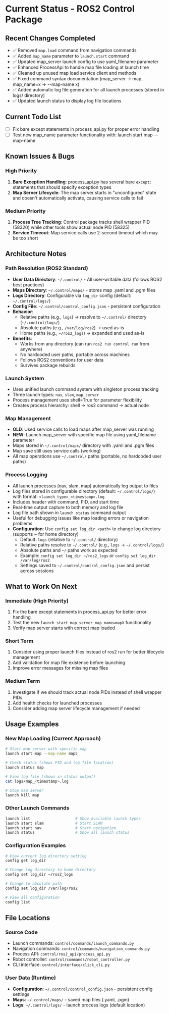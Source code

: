 # Current Status - ROS2 Control Package

## Recent Changes Completed
- ✅ Removed `map.load` command from navigation commands
- ✅ Added `map_name` parameter to `launch.start` command
- ✅ Updated map_server launch config to use yaml_filename parameter
- ✅ Enhanced ProcessApi to handle map file loading at launch time
- ✅ Cleaned up unused map load service client and methods
- ✅ Fixed command syntax documentation (map_server → map, map_name=x → --map-name x)
- ✅ Added automatic log file generation for all launch processes (stored in logs/ directory)
- ✅ Updated launch status to display log file locations

## Current Todo List
- [ ] Fix bare except statements in process_api.py for proper error handling
- [ ] Test new map_name parameter functionality with: launch start map --map-name <mapname>

## Known Issues & Bugs

### High Priority
1. **Bare Exception Handling**: process_api.py has several bare `except:` statements that should specify exception types
2. **Map Server Lifecycle**: The map server starts in "unconfigured" state and doesn't automatically activate, causing service calls to fail

### Medium Priority
1. **Process Tree Tracking**: Control package tracks shell wrapper PID (58320) while other tools show actual node PID (58325)
2. **Service Timeout**: Map service calls use 2-second timeout which may be too short

## Architecture Notes

### Path Resolution (ROS2 Standard)
- **User Data Directory**: `~/.control/` - All user-writable data (follows ROS2 best practices)
- **Maps Directory**: `~/.control/maps/` - stores map .yaml and .pgm files
- **Logs Directory**: Configurable via `log_dir` config (default: `~/.control/logs/`)
- **Config File**: `~/.control/control_config.json` - persistent configuration
- **Behavior**:
  - Relative paths (e.g., `logs`) → resolve to `~/.control/` directory (`~/.control/logs/`)
  - Absolute paths (e.g., `/var/log/ros2`) → used as-is
  - Home paths (e.g., `~/ros2_logs`) → expanded and used as-is
- **Benefits**:
  - Works from any directory (can run `ros2 run control run` from anywhere)
  - No hardcoded user paths, portable across machines
  - Follows ROS2 conventions for user data
  - Survives package rebuilds

### Launch System
- Uses unified launch command system with singleton process tracking
- Three launch types: `nav`, `slam`, `map_server`
- Process management uses shell=True for parameter flexibility
- Creates process hierarchy: shell → ros2 command → actual node

### Map Management
- **OLD**: Used service calls to load maps after map_server was running
- **NEW**: Launch map_server with specific map file using yaml_filename parameter
- Maps stored in `~/.control/maps/` directory with .yaml and .pgm files
- Map save still uses service calls (working)
- All map operations use `~/.control/` paths (portable, no hardcoded user paths)

### Process Logging
- All launch processes (nav, slam, map) automatically log output to files
- Log files stored in configurable directory (default: `~/.control/logs/`) with format: `<launch_type>_<timestamp>.log`
- Includes header with command, PID, and start time
- Real-time output capture to both memory and log file
- Log file path shown in `launch status` command output
- Useful for debugging issues like map loading errors or navigation problems
- **Configuration**: Use `config set log_dir <path>` to change log directory (supports ~ for home directory)
  - Default: `logs` (relative to `~/.control/` directory)
  - Relative paths resolve to `~/.control/` (e.g., `logs` → `~/.control/logs/`)
  - Absolute paths and `~/` paths work as expected
  - Example: `config set log_dir ~/ros2_logs` or `config set log_dir /var/log/ros2`
  - Settings saved to `~/.control/control_config.json` and persist across sessions

## What to Work On Next

### Immediate (High Priority)
1. Fix the bare except statements in process_api.py for better error handling
2. Test the new `launch start map_server map_name=mapX` functionality
3. Verify map server starts with correct map loaded

### Short Term
1. Consider using proper launch files instead of ros2 run for better lifecycle management
2. Add validation for map file existence before launching
3. Improve error messages for missing map files

### Medium Term
1. Investigate if we should track actual node PIDs instead of shell wrapper PIDs
2. Add health checks for launched processes
3. Consider adding map server lifecycle management if needed

## Usage Examples

### New Map Loading (Current Approach)
```bash
# Start map server with specific map
launch start map --map-name map5

# Check status (shows PID and log file location)
launch status map

# View log file (shown in status output)
cat logs/map_<timestamp>.log

# Stop map server
launch kill map
```

### Other Launch Commands
```bash
launch list                    # Show available launch types
launch start slam              # Start SLAM
launch start nav               # Start navigation
launch status                  # Show all launch status
```

### Configuration Examples
```bash
# View current log directory setting
config get log_dir

# Change log directory to home directory
config set log_dir ~/ros2_logs

# Change to absolute path
config set log_dir /var/log/ros2

# View all configuration
config list
```

## File Locations

### Source Code
- Launch commands: `control/commands/launch_commands.py`
- Navigation commands: `control/commands/navigation_commands.py`
- Process API: `control/ros2_api/process_api.py`
- Robot controller: `control/commands/robot_controller.py`
- CLI interface: `control/interface/click_cli.py`

### User Data (Runtime)
- **Configuration**: `~/.control/control_config.json` - persistent config settings
- **Maps**: `~/.control/maps/` - saved map files (.yaml, .pgm)
- **Logs**: `~/.control/logs/` - launch process logs (default location)